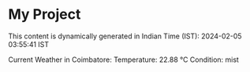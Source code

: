 # My Project

This content is dynamically generated in Indian Time (IST): 2024-02-05 03:55:41 IST


Current Weather in Coimbatore:
Temperature: 22.88 °C
Condition: mist
